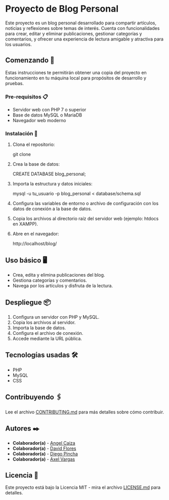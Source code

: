 # Proyecto de Blog Personal

Este proyecto es un blog personal desarrollado para compartir artículos, noticias y reflexiones sobre temas de interés. Cuenta con funcionalidades para crear, editar y eliminar publicaciones, gestionar categorías y comentarios, y ofrecer una experiencia de lectura amigable y atractiva para los usuarios.

## Comenzando 🚀

Estas instrucciones te permitirán obtener una copia del proyecto en funcionamiento en tu máquina local para propósitos de desarrollo y pruebas.

### Pre-requisitos 📋

- Servidor web con PHP 7 o superior  
- Base de datos MySQL o MariaDB  
- Navegador web moderno  

### Instalación 🔧

1. Clona el repositorio:

    git clone 

2. Crea la base de datos:

    CREATE DATABASE blog_personal;

3. Importa la estructura y datos iniciales:

    mysql -u tu_usuario -p blog_personal < database/schema.sql

4. Configura las variables de entorno o archivo de configuración con los datos de conexión a la base de datos.

5. Copia los archivos al directorio raíz del servidor web (ejemplo: htdocs en XAMPP).

6. Abre en el navegador:

    http://localhost/blog/

## Uso básico 🖥️

- Crea, edita y elimina publicaciones del blog.  
- Gestiona categorías y comentarios.  
- Navega por los artículos y disfruta de la lectura.

## Despliegue 📦

1. Configura un servidor con PHP y MySQL.  
2. Copia los archivos al servidor.  
3. Importa la base de datos.  
4. Configura el archivo de conexión.  
5. Accede mediante la URL pública.

## Tecnologías usadas 🛠️

- PHP  
- MySQL  
- CSS

## Contribuyendo 🖇️

Lee el archivo [CONTRIBUTING.md](CONTRIBUTING.md) para más detalles sobre cómo contribuir.

## Autores ✒️
* **Colaborador(a)** - [Angel Caiza](#nombreusuario)
* **Colaborador(a)** - [David Flores](#nombreusuario)
* **Colaborador(a)** - [Diego Pincha](#nombreusuario)
* **Colaborador(a)** - [Axel Vargas](#nombreusuario)

## Licencia 📄

Este proyecto está bajo la Licencia MIT - mira el archivo [LICENSE.md](LICENSE.md) para detalles.

